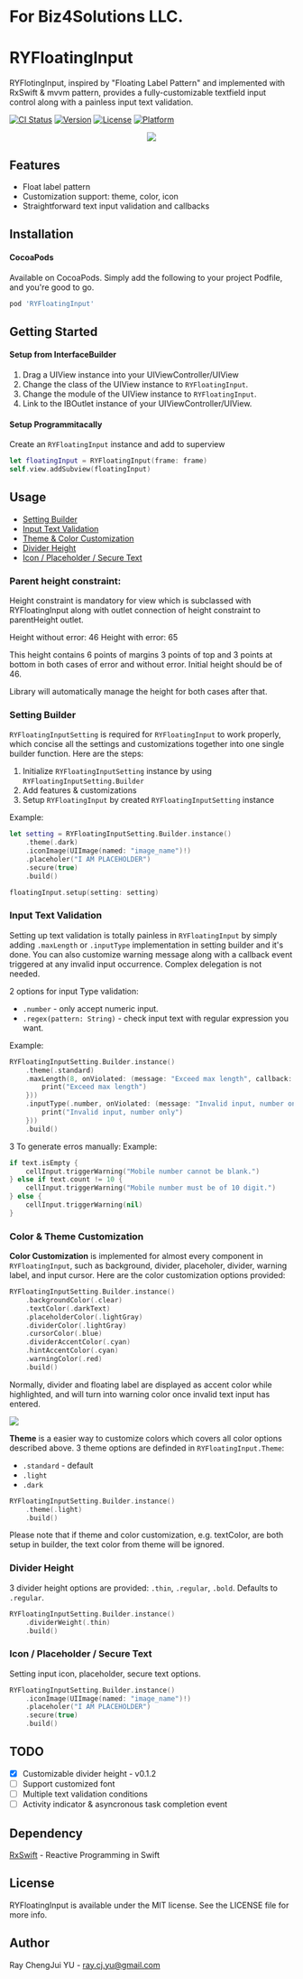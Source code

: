 # For Biz4Solutions LLC.
# RYFloatingInput
RYFlotingInput, inspired by "Floating Label Pattern" and implemented with RxSwift & mvvm pattern, provides a fully-customizable textfield input control along with a painless input text validation.

[![CI Status](http://img.shields.io/travis/eebolue/RYFloatingInput.svg?style=flat)](https://travis-ci.org/eebolue/RYFloatingInput)
[![Version](https://img.shields.io/cocoapods/v/RYFloatingInput.svg?style=flat)](http://cocoapods.org/pods/RYFloatingInput)
[![License](https://img.shields.io/cocoapods/l/RYFloatingInput.svg?style=flat)](http://cocoapods.org/pods/RYFloatingInput)
[![Platform](https://img.shields.io/cocoapods/p/RYFloatingInput.svg?style=flat)](http://cocoapods.org/pods/RYFloatingInput)

<p align="center">
    <img src="./Screenshots/Showcase.gif">
</p>

## Features
- Float label pattern
- Customization support: theme, color, icon
- Straightforward text input validation and callbacks

## Installation
#### CocoaPods
Available on CocoaPods. Simply add the following to your project Podfile, and you're good to go.

```ruby
pod 'RYFloatingInput'
```

## Getting Started
#### Setup from InterfaceBuilder
1. Drag a UIView instance into your UIViewController/UIView
2. Change the class of the UIView instance to `RYFloatingInput`.
3. Change the module of the UIView instance to `RYFloatingInput`.
2. Link to the IBOutlet instance of your UIViewController/UIView.

#### Setup Programmitacally
Create an `RYFloatingInput` instance and add to superview
```swift
let floatingInput = RYFloatingInput(frame: frame)
self.view.addSubview(floatingInput)
```

## Usage
* [Setting Builder](#setting_builder)
* [Input Text Validation](#text_validation)
* [Theme & Color Customization](#theme_customization)
* [Divider Height](#divider_height)
* [Icon / Placeholder / Secure Text](#other)

<a id='setting_builder'></a>
### Parent height constraint:
Height constraint is mandatory for view which is subclassed with RYFloatingInput along with outlet connection of height constraint to parentHeight outlet.

Height without error: 46
Height with error: 65

This height contains 6 points of margins 3 points of top and 3 points at bottom in both cases of error and without error.
Initial height should be of 46.

Library will automatically manage the height for both cases after that.

<a id='setting_builder'></a>
### Setting Builder
`RYFloatingInputSetting` is required for `RYFloatingInput` to work properly, which concise all the settings and customizations together into one single builder function. Here are the steps:
1. Initialize `RYFloatingInputSetting` instance by using `RYFloatingInputSetting.Builder`
2. Add features & customizations
3. Setup `RYFloatingInput` by created `RYFloatingInputSetting` instance

Example:
```swift
let setting = RYFloatingInputSetting.Builder.instance()
    .theme(.dark)
    .iconImage(UIImage(named: "image_name")!)
    .placeholer("I AM PLACEHOLDER")
    .secure(true)
    .build()

floatingInput.setup(setting: setting)
```

<a id='text_validation'></a>
### Input Text Validation
Setting up text validation is totally painless in `RYFloatingInput` by simply adding `.maxLength` or `.inputType` implementation in setting builder and it's done. You can also customize warning message along with a callback event triggered at any invalid input occurrence. Complex delegation is not needed.

2 options for input Type validation:
- `.number` - only accept numeric input.
- `.regex(pattern: String)` - check input text with regular expression you want.

Example:
```swift
RYFloatingInputSetting.Builder.instance()
    .theme(.standard)
    .maxLength(8, onViolated: (message: "Exceed max length", callback: {
        print("Exceed max length")
    }))
    .inputType(.number, onViolated: (message: "Invalid input, number only", callback: {
        print("Invalid input, number only")
    }))
    .build()
```
3 To generate erros manually:
Example:
```swift 
if text.isEmpty {
    cellInput.triggerWarning("Mobile number cannot be blank.")
} else if text.count != 10 {
    cellInput.triggerWarning("Mobile number must be of 10 digit.")
} else {
    cellInput.triggerWarning(nil)
}
```

<a id='theme_customization'></a>
### Color & Theme Customization
**Color Customization** is implemented for almost every component in `RYFloatingInput`, such as background, divider, placeholer, divider, warning label, and input cursor.
Here are the color customization options provided:

```swift
RYFloatingInputSetting.Builder.instance()
    .backgroundColor(.clear)
    .textColor(.darkText)
    .placeholderColor(.lightGray)
    .dividerColor(.lightGray)
    .cursorColor(.blue)
    .dividerAccentColor(.cyan)
    .hintAccentColor(.cyan)
    .warningColor(.red)
    .build()
```

Normally, divider and floating label are displayed as accent color while highlighted, and will turn into warning color once invalid text input has entered.

![](./Screenshots/WarningTransition_dark.gif)

**Theme** is a easier way to customize colors which covers all color options described above. 3 theme options are definded in `RYFloatingInput.Theme`:
- `.standard` - default
- `.light`
- `.dark`

```swift
RYFloatingInputSetting.Builder.instance()
    .theme(.light)
    .build()
```
Please note that if theme and color customization, e.g. textColor, are both setup in builder, the text color from theme will be ignored.

<a id='divider_height'></a>
### Divider Height
3 divider height options are provided: `.thin`, `.regular`, `.bold`. Defaults to `.regular`.
```swift
RYFloatingInputSetting.Builder.instance()
    .dividerWeight(.thin)
    .build()
```

<a id='other'></a>
### Icon / Placeholder / Secure Text
Setting input icon, placeholder, secure text options.

```swift
RYFloatingInputSetting.Builder.instance()
    .iconImage(UIImage(named: "image_name")!)
    .placeholer("I AM PLACEHOLDER")
    .secure(true)
    .build()
```

## TODO
- [x]   Customizable divider height - v0.1.2
- [ ]   Support customized font
- [ ]   Multiple text validation conditions
- [ ]   Activity indicator & asyncronous task completion event

## Dependency
[RxSwift](https://github.com/ReactiveX/RxSwift) - Reactive Programming in Swift


## License
RYFloatingInput is available under the MIT license. See the LICENSE file for more info.


## Author
Ray ChengJui YU - ray.cj.yu@gmail.com


